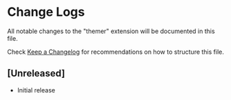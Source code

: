 # Change Logs

All notable changes to the "themer" extension will be documented in this file.

Check [Keep a Changelog](http://keepachangelog.com/) for recommendations on how to structure this file.

## [Unreleased]

- Initial release